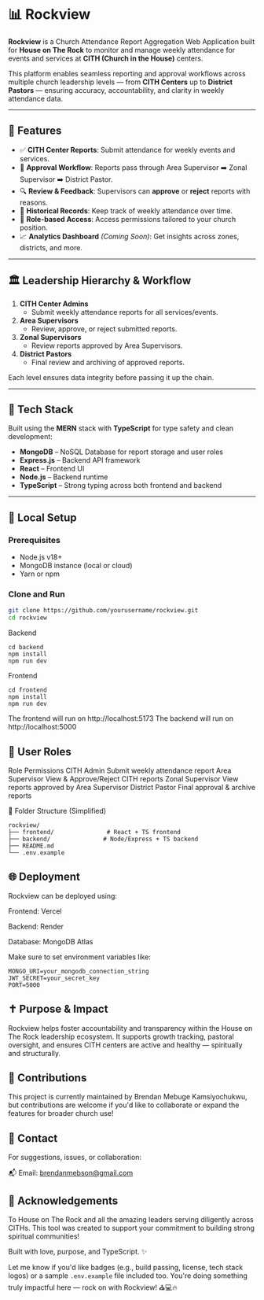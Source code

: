 # 📊 Rockview

**Rockview** is a Church Attendance Report Aggregation Web Application built for **House on The Rock** to monitor and manage weekly attendance for events and services at **CITH (Church in the House)** centers.

This platform enables seamless reporting and approval workflows across multiple church leadership levels — from **CITH Centers** up to **District Pastors** — ensuring accuracy, accountability, and clarity in weekly attendance data.

---

## 🚀 Features

- ✅ **CITH Center Reports**: Submit attendance for weekly events and services.
- 🔄 **Approval Workflow**: Reports pass through Area Supervisor ➡️ Zonal Supervisor ➡️ District Pastor.
- 🔍 **Review & Feedback**: Supervisors can **approve** or **reject** reports with reasons.
- 🧾 **Historical Records**: Keep track of weekly attendance over time.
- 🔐 **Role-based Access**: Access permissions tailored to your church position.
- 📈 **Analytics Dashboard** *(Coming Soon)*: Get insights across zones, districts, and more.

---

## 🏛️ Leadership Hierarchy & Workflow

1. **CITH Center Admins**
   - Submit weekly attendance reports for all services/events.
2. **Area Supervisors**
   - Review, approve, or reject submitted reports.
3. **Zonal Supervisors**
   - Review reports approved by Area Supervisors.
4. **District Pastors**
   - Final review and archiving of approved reports.

Each level ensures data integrity before passing it up the chain.

---

## 🧰 Tech Stack

Built using the **MERN** stack with **TypeScript** for type safety and clean development:

- **MongoDB** – NoSQL Database for report storage and user roles
- **Express.js** – Backend API framework
- **React** – Frontend UI
- **Node.js** – Backend runtime
- **TypeScript** – Strong typing across both frontend and backend

---

## 🧪 Local Setup

### Prerequisites

- Node.js v18+
- MongoDB instance (local or cloud)
- Yarn or npm

### Clone and Run

```bash
git clone https://github.com/yourusername/rockview.git
cd rockview
```
Backend
```
cd backend
npm install
npm run dev
```
Frontend
```
cd frontend
npm install
npm run dev
```

The frontend will run on http://localhost:5173
The backend will run on http://localhost:5000

## 🔐 User Roles
Role	Permissions
CITH Admin	Submit weekly attendance report
Area Supervisor	View & Approve/Reject CITH reports
Zonal Supervisor	View reports approved by Area Supervisor
District Pastor	Final approval & archive reports

📂 Folder Structure (Simplified)
```
rockview/
├── frontend/               # React + TS frontend
├── backend/               # Node/Express + TS backend
├── README.md
└── .env.example
```
## 🌐 Deployment
Rockview can be deployed using:

Frontend: Vercel

Backend: Render

Database: MongoDB Atlas

Make sure to set environment variables like:
```
MONGO_URI=your_mongodb_connection_string
JWT_SECRET=your_secret_key
PORT=5000
```

## ✝️ Purpose & Impact
Rockview helps foster accountability and transparency within the House on The Rock leadership ecosystem. It supports growth tracking, pastoral oversight, and ensures CITH centers are active and healthy — spiritually and structurally.

## 🤝 Contributions
This project is currently maintained by Brendan Mebuge Kamsiyochukwu, but contributions are welcome if you'd like to collaborate or expand the features for broader church use!

## 📧 Contact
For suggestions, issues, or collaboration:

📬 Email: brendanmebson@gmail.com

## 🙏 Acknowledgements
To House on The Rock and all the amazing leaders serving diligently across CITHs.
This tool was created to support your commitment to building strong spiritual communities!

Built with love, purpose, and TypeScript. ✨

Let me know if you'd like badges (e.g., build passing, license, tech stack logos) or a sample `.env.example` file included too. You're doing something truly impactful here — rock on with Rockview! ⛪💻🔥
